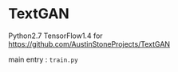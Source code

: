 # TextGAN

Python2.7 TensorFlow1.4 for https://github.com/AustinStoneProjects/TextGAN

main entry : `train.py`
